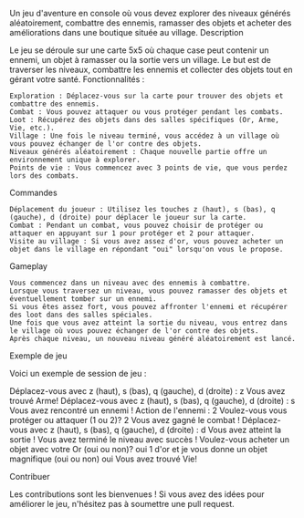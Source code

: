 Un jeu d'aventure en console où vous devez explorer des niveaux générés aléatoirement, combattre des ennemis, ramasser des objets et acheter des améliorations dans une boutique située au village.
Description

Le jeu se déroule sur une carte 5x5 où chaque case peut contenir un ennemi, un objet à ramasser ou la sortie vers un village. Le but est de traverser les niveaux, combattre les ennemis et collecter des objets tout en gérant votre santé.
Fonctionnalités :

    Exploration : Déplacez-vous sur la carte pour trouver des objets et combattre des ennemis.
    Combat : Vous pouvez attaquer ou vous protéger pendant les combats.
    Loot : Récupérez des objets dans des salles spécifiques (Or, Arme, Vie, etc.).
    Village : Une fois le niveau terminé, vous accédez à un village où vous pouvez échanger de l'or contre des objets.
    Niveaux générés aléatoirement : Chaque nouvelle partie offre un environnement unique à explorer.
    Points de vie : Vous commencez avec 3 points de vie, que vous perdez lors des combats.


Commandes

    Déplacement du joueur : Utilisez les touches z (haut), s (bas), q (gauche), d (droite) pour déplacer le joueur sur la carte.
    Combat : Pendant un combat, vous pouvez choisir de protéger ou attaquer en appuyant sur 1 pour protéger et 2 pour attaquer.
    Visite au village : Si vous avez assez d'or, vous pouvez acheter un objet dans le village en répondant "oui" lorsqu'on vous le propose.

Gameplay

    Vous commencez dans un niveau avec des ennemis à combattre.
    Lorsque vous traversez un niveau, vous pouvez ramasser des objets et éventuellement tomber sur un ennemi.
    Si vous êtes assez fort, vous pouvez affronter l'ennemi et récupérer des loot dans des salles spéciales.
    Une fois que vous avez atteint la sortie du niveau, vous entrez dans le village où vous pouvez échanger de l'or contre des objets.
    Après chaque niveau, un nouveau niveau généré aléatoirement est lancé.

Exemple de jeu

Voici un exemple de session de jeu :

Déplacez-vous avec z (haut), s (bas), q (gauche), d (droite) : z
Vous avez trouvé Arme!
Déplacez-vous avec z (haut), s (bas), q (gauche), d (droite) : s
Vous avez rencontré un ennemi !
Action de l'ennemi : 2
Voulez-vous vous protéger ou attaquer (1 ou 2)? 2
Vous avez gagné le combat !
Déplacez-vous avec z (haut), s (bas), q (gauche), d (droite) : d
Vous avez atteint la sortie !
Vous avez terminé le niveau avec succès !
Voulez-vous acheter un objet avec votre Or (oui ou non)? oui
1 d'or et je vous donne un objet magnifique (oui ou non) oui
Vous avez trouvé Vie!

Contribuer

Les contributions sont les bienvenues ! Si vous avez des idées pour améliorer le jeu, n'hésitez pas à soumettre une pull request.
